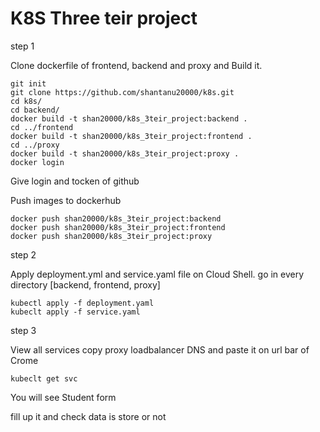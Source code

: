 # K8S Three teir project
step 1

Clone dockerfile of frontend, backend and proxy and Build it. 

    git init
    git clone https://github.com/shantanu20000/k8s.git
    cd k8s/
    cd backend/
    docker build -t shan20000/k8s_3teir_project:backend .
    cd ../frontend
    docker build -t shan20000/k8s_3teir_project:frontend .
    cd ../proxy
    docker build -t shan20000/k8s_3teir_project:proxy .
    docker login

Give login and tocken of github

Push images to dockerhub

    docker push shan20000/k8s_3teir_project:backend
    docker push shan20000/k8s_3teir_project:frontend
    docker push shan20000/k8s_3teir_project:proxy

step 2

Apply deployment.yml and service.yaml file on Cloud Shell. go in every directory [backend, frontend, proxy] 

    kubectl apply -f deployment.yaml
    kubeclt apply -f service.yaml

step 3 

View all services copy proxy loadbalancer DNS and paste it on url bar of Crome

    kubeclt get svc

You will see Student form

fill up it and check data is store or not    

    

